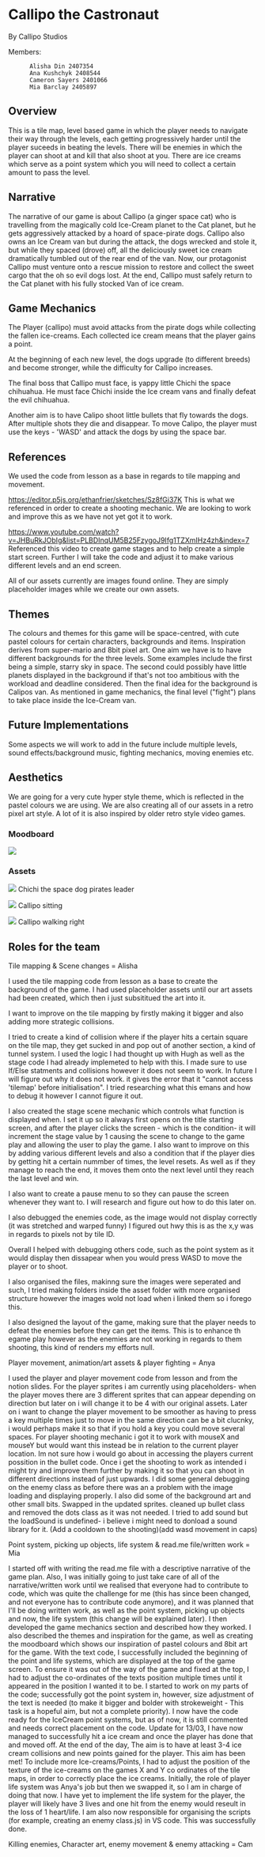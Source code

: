 # Callipo the Castronaut 


 By Callipo Studios
 
 Members: 

          
          Alisha Din 2407354 
          Ana Kushchyk 2408544
          Cameron Sayers 2401066
          Mia Barclay 2405897


## Overview
This is a tile map, level based game in which the player needs to navigate their way through the levels, each getting progressively harder until the player suceeds in beating the levels. There will be enemies in which the player can shoot at and kill that also shoot at you. There are ice creams which serve as a point system which you will need to collect a certain amount to pass the level. 


## Narrative 

 The narrative of our game is about Callipo (a ginger space cat) who is travelling from the magically cold Ice-Cream planet to the Cat planet, but he gets aggressively attacked by a hoard of space-pirate dogs. Callipo also owns an Ice Cream van but during the attack, the dogs wrecked and stole it, but while they spaced (drove) off, all the deliciously sweet ice cream dramatically tumbled out of the rear end of the van. Now, our protagonist Callipo must venture onto a rescue mission to restore and collect the sweet cargo that the oh so evil dogs lost. At the end, Callipo must safely return to the Cat planet with his fully stocked Van of ice cream. 


## Game Mechanics 

The Player (callipo) must avoid attacks from the pirate dogs while collecting the fallen ice-creams. Each collected ice cream means that the player gains a point.  

At the beginning of each new level, the dogs upgrade (to different breeds) and become stronger, while the difficulty for Callipo increases.  

The final boss that Callipo must face, is yappy little Chichi the space chihuahua. He must face Chichi inside the Ice cream vans and finally defeat the evil chihuahua.  


Another aim is to have Calipo shoot little bullets that fly towards the dogs. After multiple shots they die 
and disappear.
To move Calipo, the player must use the keys - 'WASD' and attack the dogs by using the space bar.

## References 

We used the code from lesson as a base in regards to tile mapping and movement.

https://editor.p5js.org/ethanfrier/sketches/Sz8fGi37K
This is what we referenced in order to create a shooting mechanic. We are looking to work and improve this as we have not yet got it to work.

https://www.youtube.com/watch?v=JHBuRkJObIg&list=PLBDInqUM5B25FzygoJ9Ifg1TZXmIHz4zh&index=7
Referenced this video to create game stages and to help create a simple start screen. Further I will take the code and adjust it to make various different levels and an end screen.

All of our assets currently are images found online. They are simply placeholder images while we create our own assets.

## Themes 

The colours and themes for this game will be space-centred, with cute pastel colours for certain characters,
backgrounds and items. Inspiration derives from super-mario and 8bit pixel art. One aim we have is to have
different backgrounds for the three levels. Some examples include the first being a simple, starry sky in 
space. The second could possibly have little planets displayed in the background if that's not too ambitious
with the workload and deadline considered. Then the final idea for the background is Calipos van. As 
mentioned in game mechanics, the final level ("fight") plans to take place inside the Ice-Cream van.


## Future Implementations
Some aspects we will work to add in the future include multiple levels, sound effects/background music, fighting mechanics, moving enemies etc. 
 
## Aesthetics

We are going for a very cute hyper style theme, which is reflected in the pastel colours we are using. We are also creating all of our assets in a retro pixel art style. A lot of it is also inspired by older retro style video games. 

### Moodboard
![](images/moodboard.webp) 

### Assets
![](images/chichi.webp) 
Chichi the space dog pirates leader

![](images/calliposit.webp) 
Callipo sitting

![](images/calliporight.webp) 
Callipo walking right

## Roles for the team 

Tile mapping & Scene changes = Alisha 

I used the tile mapping code from lesson as a base to create the background of the game. I had used placeholder assets until our art assets had been created, which then i just subsititued the art into it. 

I want to improve on the tile mapping by firstly making it bigger and also adding more strategic collisions.

 I tried to create a kind of collision where if the player hits a certain square on the tile map, they get sucked in and pop out of another section, a kind of tunnel system. I used the logic I had thought up with Hugh as well as the stage code I had already implemeted to help with this. I made sure to use If/Else statments and collisions however it does not seem to work. In future I will figure out why it does not work.
 it gives the error that  it "cannot access 'tilemap' before initialisation". I tried researching what this emans and how to debug it however I cannot figure it out.

 I also created the stage scene mechanic which controls what function is displayed when. I set it up so it always first opens on the title starting screen, and after the player clicks the screen - which is the condition- it will increment the stage value by 1 causing the scene to change to the game play and allowing the user to play the game. I also want to improve on this by adding various different levels and also a condition that if the player dies by getting hit a certain nummber of times, the level resets. As well as if they manage to reach the end, it moves them onto the next level until they reach the last level and win.
 
  I also want to create a pause menu to so they can pause the screen whenever they want to. I will research and figure out how to do this later on.

  I also debugged the enemies code, as the image would not display correctly (it was stretched and warped funny) I figured out hwy this is as the x,y was in regards to pixels not by tile ID. 

  Overall I helped with debugging others code, such as the point system as it would display then dissapear when you would press WASD to move the player or to shoot.

  I also organised the files, makinng sure the images were seperated and such, I tried making folders inside the asset folder with more organised structure however the images wold not load when i linked them so i forego this.  

  I also designed the layout of the game, making sure that the player needs to defeat the enemies before they can get the items. This is to enhance th egame play however as the enemies are not working in regards to them shooting, this kind of renders my efforts null.



Player movement, animation/art assets & player fighting = Anya

I used the player and player movement code from lesson and from the notion slides. For the player sprites i am currently using placeholders- when the player moves there are 3 different sprites that can appear depending on direction but later on i will change it to be 4 with our original assets. Later on i want to change the player movement to be smoother as having to press a key multiple times just to move in the same direction can be a bit clucnky, i would perhaps make it so that if you hold a key you could move several spaces. For player shooting mechanic i got it to work with mouseX and mouseY but would want this instead be in relation to the current player location. Im not sure how i would go about in accessing the players current possition in the bullet code. Once i get the shooting to work as intended i might try and improve them further by making it so that you can shoot in different directions instead of just upwards. I did some general debugging on the enemy class as before there was an a problem with the image loading and displaying properly. I also did some of the background art and other small bits. Swapped in the updated sprites.
cleaned up bullet class and removed the dots class as it was not needed. I tried to add sound but the loadSound is undefined- i believe i might need to donload a sound library for it.
(Add a cooldown to the shooting)(add wasd movement in caps)


Point system, picking up objects, life system & read.me file/written work = Mia 

I started off with writing the read.me file with a descriptive narrative of the game plan. Also, I was initially going to just take care of all of the narrative/written work until we realised that everyone had to contribute to code, which was quite the challenge for me (this has since been changed, and not everyone has to contribute code anymore), and it was planned that I'll be doing written work, as well as the point system, picking up objects and now, the life system (this change will be explained later). I then developed the game mechanics section and described how they worked. I also described the themes and inspiration for the game, as well as creating the moodboard which shows our inspiration of pastel colours and 8bit art for the game. With the text code, I successfully included the beginning of the point and life systems, which are displayed at the top of the game screen. To ensure it was out of the way of the game and fixed at the top, I had to adjust the co-ordinates of the texts position multiple times until it appeared in the position I wanted it to be. I started to work on my parts of the code; successfully got the point system in, however, size adjustment of the text is needed (to make it bigger and bolder with strokeweight - This task is a hopeful aim, but not a complete priority). I now have the code ready for the IceCream point systems, but as of now, it is still commented and needs correct placement on the code. Update for 13/03, I have now managed to successfully hit a ice cream and once the player has done that and moved off. At the end of the day, The aim is to have at least 3-4 ice cream collisions and new points gained for the player. This aim has been met! To include more Ice-creams/Points, I had to adjust the position of the texture of the ice-creams on the games X and Y co ordinates of the tile maps, in order to correctly place the ice creams. Initially, the role of player life system was Anya's job but then we swapped it, so I am in charge of doing that now. I have yet to implement the life system for the player, the player will likely have 3 lives and one hit from the enemy would reseult in the loss of 1 heart/life. I am also now responsible for organising the scripts (for example, creating an enemy class.js) in VS code. This was successfully done. 


Killing enemies, Character art, enemy movement & enemy attacking = Cam 


